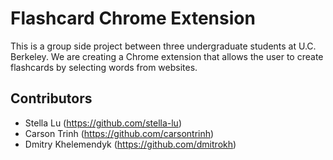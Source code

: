 # Flashcard Chrome Extension

This is a group side project between three undergraduate students at U.C. Berkeley. We are creating a Chrome extension that allows the user to create flashcards by selecting words from websites.

## Contributors

* Stella Lu (https://github.com/stella-lu)
* Carson Trinh (https://github.com/carsontrinh)
* Dmitry Khelemendyk (https://github.com/dmitrokh)
